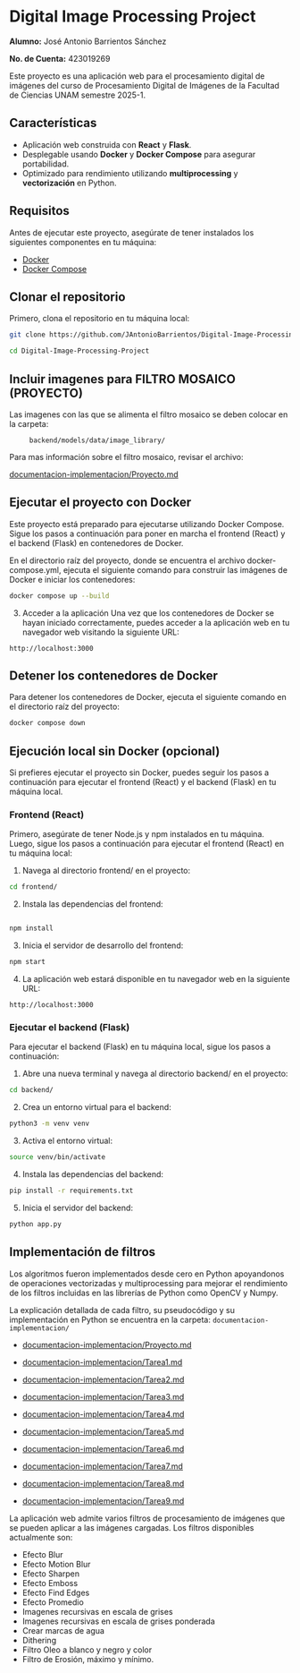 # Digital Image Processing Project  

**Alumno:** José Antonio Barrientos Sánchez

**No. de Cuenta:** 423019269

Este proyecto es una aplicación web para el procesamiento digital de imágenes del curso de Procesamiento Digital de Imágenes de la Facultad de Ciencias UNAM semestre 2025-1.

## Características

- Aplicación web construida con **React** y **Flask**.
- Desplegable usando **Docker** y **Docker Compose** para asegurar portabilidad.
- Optimizado para rendimiento utilizando **multiprocessing** y **vectorización** en Python.

## Requisitos

Antes de ejecutar este proyecto, asegúrate de tener instalados los siguientes componentes en tu máquina:

- [Docker](https://www.docker.com/)
- [Docker Compose](https://docs.docker.com/compose/)

## Clonar el repositorio

Primero, clona el repositorio en tu máquina local:

```bash
git clone https://github.com/JAntonioBarrientos/Digital-Image-Processing-Project.git

cd Digital-Image-Processing-Project

```

## Incluir imagenes para FILTRO MOSAICO (PROYECTO)

Las imagenes con las que se alimenta el filtro mosaico se deben colocar en la carpeta:
    
```
     backend/models/data/image_library/
```

Para mas información sobre el filtro mosaico, revisar el archivo:

[documentacion-implementacion/Proyecto.md](documentacion-implementacion/Proyecto.md)


## Ejecutar el proyecto con Docker

Este proyecto está preparado para ejecutarse utilizando Docker Compose. Sigue los pasos a continuación para poner en marcha el frontend (React) y el backend (Flask) en contenedores de Docker.

En el directorio raíz del proyecto, donde se encuentra el archivo docker-compose.yml, ejecuta el siguiente comando para construir las imágenes de Docker e iniciar los contenedores:

```bash
docker compose up --build
```


3. Acceder a la aplicación
Una vez que los contenedores de Docker se hayan iniciado correctamente, puedes acceder a la aplicación web en tu navegador web visitando la siguiente URL:

```
http://localhost:3000
```

## Detener los contenedores de Docker

Para detener los contenedores de Docker, ejecuta el siguiente comando en el directorio raíz del proyecto:

```bash
docker compose down
```


## Ejecución local sin Docker (opcional)

Si prefieres ejecutar el proyecto sin Docker, puedes seguir los pasos a continuación para ejecutar el frontend (React) y el backend (Flask) en tu máquina local.

### Frontend (React)

Primero, asegúrate de tener Node.js y npm instalados en tu máquina. Luego, sigue los pasos a continuación para ejecutar el frontend (React) en tu máquina local:

1. Navega al directorio frontend/ en el proyecto:

```bash
cd frontend/
```

2. Instala las dependencias del frontend:

```bash

npm install
```

3. Inicia el servidor de desarrollo del frontend:

```bash
npm start
```
4. La aplicación web estará disponible en tu navegador web en la siguiente URL:

```
http://localhost:3000
```

### Ejecutar el backend (Flask)

Para ejecutar el backend (Flask) en tu máquina local, sigue los pasos a continuación:

1. Abre una nueva terminal y navega al directorio backend/ en el proyecto:

```bash
cd backend/
```

2. Crea un entorno virtual para el backend:

```bash
python3 -m venv venv
```

3. Activa el entorno virtual:

```bash
source venv/bin/activate
```

4. Instala las dependencias del backend:

```bash
pip install -r requirements.txt
```

5. Inicia el servidor del backend:

```bash
python app.py
```


## Implementación de filtros

Los algoritmos fueron implementados desde cero en Python apoyandonos de operaciones vectorizadas y multiprocessing para mejorar el rendimiento de los filtros incluidas en las librerías de Python como OpenCV y Numpy.

La explicación detallada de cada filtro, su pseudocódigo y su implementación en Python se encuentra en la carpeta: `documentacion-implementacion/`

- [documentacion-implementacion/Proyecto.md](documentacion-implementacion/Proyecto.md)

- [documentacion-implementacion/Tarea1.md](documentacion-implementacion/Tarea1.md)

- [documentacion-implementacion/Tarea2.md](documentacion-implementacion/Tarea2.md)

- [documentacion-implementacion/Tarea3.md](documentacion-implementacion/Tarea3.md)

- [documentacion-implementacion/Tarea4.md](documentacion-implementacion/Tarea4.md)

- [documentacion-implementacion/Tarea5.md](documentacion-implementacion/Tarea5.md)

- [documentacion-implementacion/Tarea6.md](documentacion-implementacion/Tarea6.md)

- [documentacion-implementacion/Tarea7.md](documentacion-implementacion/Tarea7.md)

- [documentacion-implementacion/Tarea8.md](documentacion-implementacion/Tarea8.md)

- [documentacion-implementacion/Tarea9.md](documentacion-implementacion/Tarea9.md)


La aplicación web admite varios filtros de procesamiento de imágenes que se pueden aplicar a las imágenes cargadas. Los filtros disponibles actualmente son:

- Efecto Blur
- Efecto Motion Blur
- Efecto Sharpen
- Efecto Emboss
- Efecto Find Edges
- Efecto Promedio
- Imagenes recursivas en escala de grises
- Imagenes recursivas en escala de grises ponderada
- Crear marcas de agua
- Dithering
- Filtro Oleo a blanco y negro y color
- Filtro de Erosión, máximo y mínimo.

